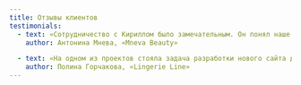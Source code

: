 ```yaml
---
title: Отзывы клиентов
testimonials:
  - text: «Сотрудничество с Кириллом было замечательным. Он понял наше видение и воплотил его в жизнь в новом сайте.»
    author: Антонина Мнева, «Mneva Beauty»

  - text: «На одном из проектов стояла задача разработки нового сайта для интернет-магазина. Выбрали для сотрудничества Кирилла. Работы в его портфолио цепляют и вызывают эмоции, а это как раз то, что нужно было для магазина нижнего белья. Как всегда было много хотелок со стороны клиента и хотелки не всегда оформлялись понятно и корректно, но разработка прошла достаточно гладко, что показывает опыт и профессионализм Кирилла. Дизайн получился шикарный, в нем были учтены все необходимые моменты для разработчиков. Все коммуникации были только по делу. Спасибо Кириллу за работу и дизайн!»
    author: Полина Горчакова, «Lingerie Line»
---
```

